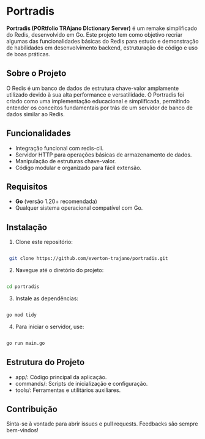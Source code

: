 # Portradis

**Portradis (PORtfolio TRAjano DIctionary Server)** é um remake simplificado do Redis, desenvolvido em Go. Este projeto tem como objetivo recriar algumas das funcionalidades básicas do Redis para estudo e demonstração de habilidades em desenvolvimento backend, estruturação de código e uso de boas práticas.

## Sobre o Projeto

O Redis é um banco de dados de estrutura chave-valor amplamente utilizado devido à sua alta performance e versatilidade. O Portradis foi criado como uma implementação educacional e simplificada, permitindo entender os conceitos fundamentais por trás de um servidor de banco de dados similar ao Redis.

## Funcionalidades

- Integração funcional com redis-cli.
- Servidor HTTP para operações básicas de armazenamento de dados.
- Manipulação de estruturas chave-valor.
- Código modular e organizado para fácil extensão.

## Requisitos

- **Go** (versão 1.20+ recomendada)
- Qualquer sistema operacional compatível com Go.

## Instalação

1. Clone este repositório:
  ```bash

   git clone https://github.com/everton-trajano/portradis.git
```
2. Navegue até o diretório do projeto:
  ```bash

  cd portradis
  ```
3. Instale as dependências:
  ```bash

  go mod tidy
  ```
4. Para iniciar o servidor, use:
  ```bash

  go run main.go
  ```

## Estrutura do Projeto

   * app/: Código principal da aplicação.
   * commands/: Scripts de inicialização e configuração.
   * tools/: Ferramentas e utilitários auxiliares.

## Contribuição

Sinta-se à vontade para abrir issues e pull requests. Feedbacks são sempre bem-vindos!
